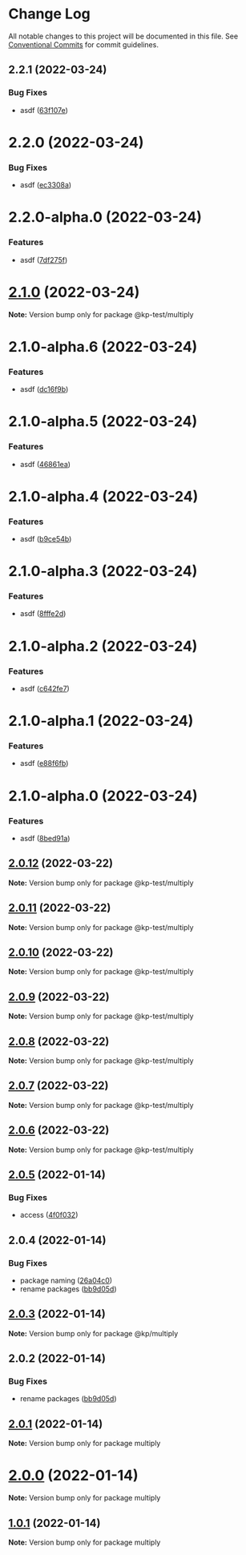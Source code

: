 # Change Log

All notable changes to this project will be documented in this file.
See [Conventional Commits](https://conventionalcommits.org) for commit guidelines.

## 2.2.1 (2022-03-24)


### Bug Fixes

* asdf ([63f107e](https://github.com/kevinpagtakhan/calculator-js/commit/63f107e918f78cb6a00f738b0aa7526563735c43))





# 2.2.0 (2022-03-24)


### Bug Fixes

* asdf ([ec3308a](https://github.com/kevinpagtakhan/calculator-js/commit/ec3308ad951134925ca7d6018438d0e3bdcf3f24))





# 2.2.0-alpha.0 (2022-03-24)


### Features

* asdf ([7df275f](https://github.com/kevinpagtakhan/calculator-js/commit/7df275f40e6f42ab1e913d7c08eca8a4c7a165f7))





# [2.1.0](https://github.com/kevinpagtakhan/calculator-js/compare/@kp-test/multiply@2.1.0-alpha.6...@kp-test/multiply@2.1.0) (2022-03-24)

**Note:** Version bump only for package @kp-test/multiply





# 2.1.0-alpha.6 (2022-03-24)


### Features

* asdf ([dc16f9b](https://github.com/kevinpagtakhan/calculator-js/commit/dc16f9b07f488cc615fb8f45a48bf9affc6e9294))





# 2.1.0-alpha.5 (2022-03-24)


### Features

* asdf ([46861ea](https://github.com/kevinpagtakhan/calculator-js/commit/46861ea24e5a0c8057d05b9b265ec9871e42beed))





# 2.1.0-alpha.4 (2022-03-24)


### Features

* asdf ([b9ce54b](https://github.com/kevinpagtakhan/calculator-js/commit/b9ce54b4c7e78f1ecc9b88abf678f2e47142ae00))





# 2.1.0-alpha.3 (2022-03-24)


### Features

* asdf ([8fffe2d](https://github.com/kevinpagtakhan/calculator-js/commit/8fffe2d8922d748c18a7fb30003ba265919fab9d))





# 2.1.0-alpha.2 (2022-03-24)


### Features

* asdf ([c642fe7](https://github.com/kevinpagtakhan/calculator-js/commit/c642fe7fe24bea59cac38bebb31b5e182dbbaf3a))





# 2.1.0-alpha.1 (2022-03-24)


### Features

* asdf ([e88f6fb](https://github.com/kevinpagtakhan/calculator-js/commit/e88f6fb83ca17935523f76fddf31bcaac311000c))





# 2.1.0-alpha.0 (2022-03-24)


### Features

* asdf ([8bed91a](https://github.com/kevinpagtakhan/calculator-js/commit/8bed91a9ff7ae6a53bbc164cc5135d668cfc496b))





## [2.0.12](https://github.com/kevinpagtakhan/calculator-js/compare/@kp-test/multiply@2.0.11...@kp-test/multiply@2.0.12) (2022-03-22)

**Note:** Version bump only for package @kp-test/multiply





## [2.0.11](https://github.com/kevinpagtakhan/calculator-js/compare/@kp-test/multiply@2.0.10...@kp-test/multiply@2.0.11) (2022-03-22)

**Note:** Version bump only for package @kp-test/multiply





## [2.0.10](https://github.com/kevinpagtakhan/calculator-js/compare/@kp-test/multiply@2.0.9...@kp-test/multiply@2.0.10) (2022-03-22)

**Note:** Version bump only for package @kp-test/multiply





## [2.0.9](https://github.com/kevinpagtakhan/calculator-js/compare/@kp-test/multiply@2.0.8...@kp-test/multiply@2.0.9) (2022-03-22)

**Note:** Version bump only for package @kp-test/multiply





## [2.0.8](https://github.com/kevinpagtakhan/calculator-js/compare/@kp-test/multiply@2.0.7...@kp-test/multiply@2.0.8) (2022-03-22)

**Note:** Version bump only for package @kp-test/multiply





## [2.0.7](https://github.com/kevinpagtakhan/calculator-js/compare/@kp-test/multiply@2.0.6...@kp-test/multiply@2.0.7) (2022-03-22)

**Note:** Version bump only for package @kp-test/multiply





## [2.0.6](https://github.com/kevinpagtakhan/calculator-js/compare/@kp-test/multiply@2.0.5...@kp-test/multiply@2.0.6) (2022-03-22)

**Note:** Version bump only for package @kp-test/multiply





## [2.0.5](https://github.com/kevinpagtakhan/calculator-js/compare/@kp-test/multiply@2.0.4...@kp-test/multiply@2.0.5) (2022-01-14)


### Bug Fixes

* access ([4f0f032](https://github.com/kevinpagtakhan/calculator-js/commit/4f0f0327f105f5c206b32ca1d9b15ee542fd927e))





## 2.0.4 (2022-01-14)


### Bug Fixes

* package naming ([26a04c0](https://github.com/kevinpagtakhan/calculator-js/commit/26a04c0df308ac546c9c1c65702cdb1503d87856))
* rename packages ([bb9d05d](https://github.com/kevinpagtakhan/calculator-js/commit/bb9d05d8e9c56bc35e32819ae9f934a56f1602c7))





## [2.0.3](https://github.com/kevinpagtakhan/calculator-js/compare/@kp/multiply@2.0.2...@kp/multiply@2.0.3) (2022-01-14)

**Note:** Version bump only for package @kp/multiply





## 2.0.2 (2022-01-14)


### Bug Fixes

* rename packages ([bb9d05d](https://github.com/kevinpagtakhan/calculator-js/commit/bb9d05d8e9c56bc35e32819ae9f934a56f1602c7))





## [2.0.1](https://github.com/kevinpagtakhan/calculator-js/compare/multiply@2.0.0...multiply@2.0.1) (2022-01-14)

**Note:** Version bump only for package multiply





# [2.0.0](https://github.com/kevinpagtakhan/calculator-js/compare/multiply@1.0.1...multiply@2.0.0) (2022-01-14)

**Note:** Version bump only for package multiply





## [1.0.1](https://github.com/kevinpagtakhan/calculator-js/compare/multiply@1.0.0...multiply@1.0.1) (2022-01-14)

**Note:** Version bump only for package multiply
